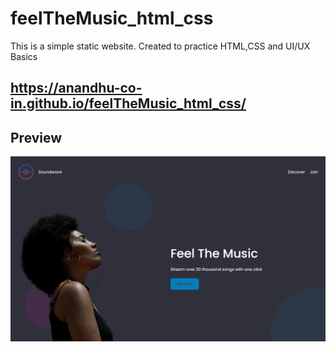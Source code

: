 # feelTheMusic_html_css
This is a simple static website. Created to practice HTML,CSS and UI/UX Basics

## https://anandhu-co-in.github.io/feelTheMusic_html_css/


## Preview
<img src='/preview.png'>
